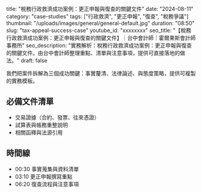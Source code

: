 title: "稅務行政救濟成功案例：更正申報與復查的關鍵文件"
date: "2024-08-11"
category: "case-studies"
tags: ["行政救濟", "更正申報", "復查", "稅務爭議"]
thumbnail: "/uploads/images/general/general-default.jpg"
duration: "08:50"
slug: "tax-appeal-success-case"
youtube_id: "xxxxxxxx"
seo_title: "【稅務行政救濟成功案例：更正申報與復查的關鍵文件】｜台中會計師｜霍爾果斯會計師事務所"
seo_description: "實務解析：稅務行政救濟成功案例：更正申報與復查的關鍵文件。由台中會計師整理重點、清單與注意事項，提供可直接落地的做法。"
draft: false



我們把案件拆解為三個成功關鍵：事實釐清、法律論述、與態度策略，提供可複製的實務模板。

## 必備文件清單

- 交易證據（合約、發票、往來憑證）
- 試算表與帳務重整說明
- 相關函釋與法源引用

## 時間線

- 00:30 事實蒐集與資料清單
- 03:10 更正申報撰寫重點
- 06:20 復查流程與注意事項

